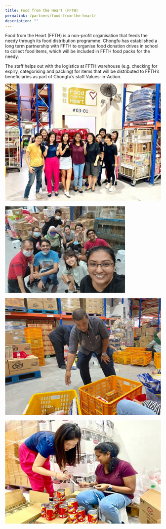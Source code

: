 ```yaml
---
title: Food from the Heart (FFTH)
permalink: /partners/food-from-the-heart/
description: ""
---
```

Food from the Heart (FFTH) is a non-profit organisation that feeds the needy through its food distribution programme. Chongfu has established a long term partnership with FFTH to organise food donation drives in school to collect food items, which will be included in FFTH food packs for the needy.

The staff helps out with the logistics at FFTH warehouse (e.g. checking for expiry, categorising and packing) for items that will be distributed to FFTH’s beneficiaries as part of Chongfu’s staff Values-in-Action.

![Picture of our staff volunteering at Food from the Heart.](/images/FFTH_Pic1.jpg)

![Picture of our staff volunteering at Food from the Heart.](/images/FFTH_Pic2.jpg)

![Picture of our staff volunteering at Food from the Heart.](/images/FFTH_Pic3.jpg)

![Picture of our staff volunteering at Food from the Heart.](/images/FFTH_Pic4.jpg)